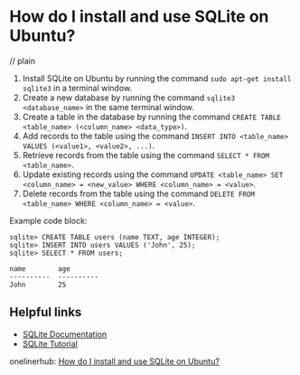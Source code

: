 # How do I install and use SQLite on Ubuntu?
// plain

1. Install SQLite on Ubuntu by running the command `sudo apt-get install sqlite3` in a terminal window.
2. Create a new database by running the command `sqlite3 <database_name>` in the same terminal window.
3. Create a table in the database by running the command `CREATE TABLE <table_name> (<column_name> <data_type>)`.
4. Add records to the table using the command `INSERT INTO <table_name> VALUES (<value1>, <value2>, ...)`.
5. Retrieve records from the table using the command `SELECT * FROM <table_name>`.
6. Update existing records using the command `UPDATE <table_name> SET <column_name> = <new_value> WHERE <column_name> = <value>`.
7. Delete records from the table using the command `DELETE FROM <table_name> WHERE <column_name> = <value>`.

Example code block:
```
sqlite> CREATE TABLE users (name TEXT, age INTEGER);
sqlite> INSERT INTO users VALUES ('John', 25);
sqlite> SELECT * FROM users;

name        age
----------  ----------
John        25
```

## Helpful links
- [SQLite Documentation](https://www.sqlite.org/docs.html)
- [SQLite Tutorial](https://www.tutorialspoint.com/sqlite/)

onelinerhub: [How do I install and use SQLite on Ubuntu?](https://onelinerhub.com/sqlite/how-do-i-install-and-use-sqlite-on-ubuntu)